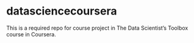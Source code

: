 # datasciencecoursera
This is a required repo for course project in The Data Scientist’s Toolbox course in Coursera. 
